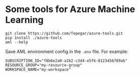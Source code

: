 # Some tools for Azure Machine Learning

```shell
git clone https://github.com/fepegar/azure-tools.git
pip install ./azure-tools
aml --help
```

Save AML environment config in the `.env` file. For example:

```shell
SUBSCRIPTION_ID="f8b6e2a0-a1b2-c3d4-e5f6-0123456789ab"
RESOURCE_GROUP="my-resource-group"
WORKSPACE_NAME="my-workspace"
```

